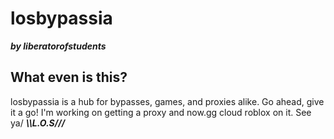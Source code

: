# losbypassia
***by liberatorofstudents***
## What even is this?
losbypassia is a hub for bypasses, games, and proxies alike. Go ahead, give it a go!
I'm working on getting a proxy and now.gg cloud roblox on it.
See ya/
***\\\L.O.S///***

